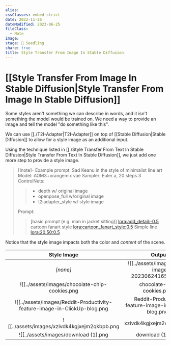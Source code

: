 ```yaml
---
alias: 
cssClasses: embed-strict
date: 2022-11-26
dateModified: 2023-06-25
fileClass:
  - Note
image: 
stage: 🌱 Seedling
share: true
title: Style Transfer From Image In Stable Diffusion
---
```


# [[Style Transfer From Image In Stable Diffusion|Style Transfer From Image In Stable Diffusion]]

Some styles aren't something we can describe in words, and it isn't something the model would be trained on. We need a way to provide an image and tell the model "do something like this".

We can use [[./T2I-Adapter|T2I-Adapter]] on top of [[Stable Diffusion|Stable Diffusion]] to allow for a style image as an additional input.

Using the technique listed in [[./Style Transfer From Text In Stable Diffusion|Style Transfer From Text In Stable Diffusion]], we just add one more step to provide a style image.

>[!note]- Example prompt: Sad Keanu in the style of minimalist line art
>Model: AOM3+orangemix vae
>Sampler: Euler a, 20 steps
>3 ControlNets:
>
>>	- depth w/ original image
>>	- openpose_full w/original image
>>	- t2iadapter_style w/ style image
>
>Prompt:
>
>>	[basic prompt (e.g. man in jacket sitting)]
>>	<lora:add_detail:-0.5> 
>>	cartoon fanart style <lora:cartoon_fanart_style:0.5>
>>	Simple line <lora:20.50:0.5>

Notice that the style image impacts both the color and _content_ of the scene.

| Style Image                                                | Output                               |
| :--------------------------------------------------------: | :----------------------------------: |
| _[none]_                                                   | ![[../assets/images/Pasted image 20230624165052.png|Pasted image 20230624165052.png]] |
| ![[../assets/images/chocolate-chip-cookies.png|chocolate-chip-cookies.png]]                            | ![[../assets/images/Pasted image 20230624162236.png|Pasted image 20230624162236.png]] |
| ![[../assets/images/Reddit-Productivity-feature-image-in-ClickUp-blog.png|Reddit-Productivity-feature-image-in-ClickUp-blog.png]] | ![[../assets/images/Pasted image 20230624163213.png|Pasted image 20230624163213.png]] |
| ![[../assets/images/xzivdk4kgjxejm2qkbpb.png|xzivdk4kgjxejm2qkbpb.png]]                              | ![[../assets/images/Pasted image 20230624164116.png|Pasted image 20230624164116.png]] |
| ![[../assets/images/download (1).png|download (1).png]]                                      | ![[../assets/images/Pasted image 20230624164400.png|Pasted image 20230624164400.png]] |
